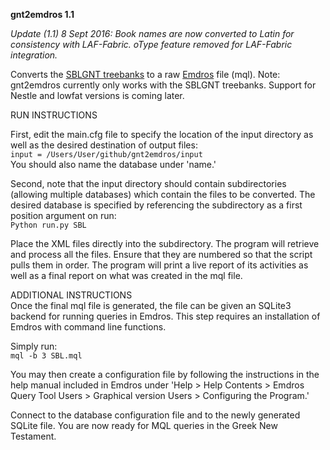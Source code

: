 **gnt2emdros 1.1**

*Update (1.1) 8 Sept 2016: Book names are now converted to Latin for consistency with LAF-Fabric. oType feature removed for LAF-Fabric integration.*

Converts the [SBLGNT treebanks](https://github.com/biblicalhumanities/greek-new-testament/tree/master/syntax-trees/sblgnt) to a raw [Emdros](http://emdros.org) file (mql). Note: gnt2emdros currently only works with the SBLGNT treebanks. Support for Nestle and lowfat versions is coming later.

RUN INSTRUCTIONS

First, edit the main.cfg file to specify the location of the input directory as well as the desired destination of output files:  
```input = /Users/User/github/gnt2emdros/input```  
You should also name the database under 'name.'

Second, note that the input directory should contain subdirectories (allowing multiple databases) which contain the files to be converted. The desired database is specified by referencing the subdirectory as a first position argument on run:  
```Python run.py SBL```

Place the XML files directly into the subdirectory. The program will retrieve and process all the files. Ensure that they are numbered so that the script pulls them in order. The program will print a live report of its activities as well as a final report on what was created in the mql file.

ADDITIONAL INSTRUCTIONS  
Once the final mql file is generated, the file can be given an SQLite3 backend for running queries in Emdros. This step requires an installation of Emdros with command line functions.

Simply run:  
```mql -b 3 SBL.mql```

You may then create a configuration file by following the instructions in the help manual included in Emdros under 'Help > Help Contents > Emdros Query Tool Users > Graphical version Users > Configuring the Program.'

Connect to the database configuration file and to the newly generated SQLite file. You are now ready for MQL queries in the Greek New Testament.
